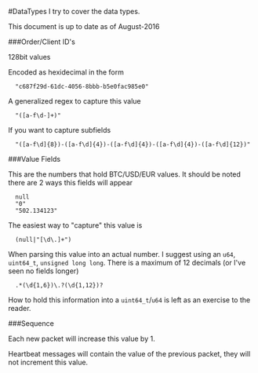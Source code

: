 #DataTypes
I try to cover the data types.

This document is up to date as of August-2016

###Order/Client ID's

128bit values

Encoded as hexidecimal in the form

      "c687f29d-61dc-4056-8bbb-b5e0fac985e0"

A generalized regex to capture this value

      "([a-f\d-]+)"
      
If you want to capture subfields

      "([a-f\d]{8})-([a-f\d]{4})-([a-f\d]{4})-([a-f\d]{4})-([a-f\d]{12})"
      
###Value Fields

This are the numbers that hold BTC/USD/EUR values. It should be noted there are 2 ways this fields will appear

      null
      "0"
      "502.134123"

The easiest way to "capture" this value is

      (null|"[\d\.]+")
      
When parsing this value into an actual number. I suggest using an `u64`, `uint64_t`, `unsigned long long`. There is a maximum of 12 decimals (or I've seen no fields longer)

      .*(\d{1,6})\.?(\d{1,12})?
      
How to hold this information into a `uint64_t`/`u64` is left as an exercise to the reader.


###Sequence

Each new packet will increase this value by 1. 

Heartbeat messages will contain the value of the previous packet, they will not increment this value.
